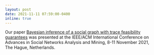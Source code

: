 ```yaml
---
layout: post
date: 2021-11-11 07:59:00-0400
inline: true
---
```


Our paper [Bayesian inference of a social graph with trace feasibility guarantees](https://arxiv.org/abs/2109.11642) was presented at the IEEE/ACM International Conference on Advances in Social Networks Analysis and Mining, 8-11 November 2021, The Hague, Netherlands.
